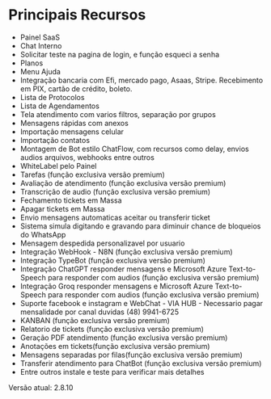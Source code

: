 # Principais Recursos
- Painel SaaS
- Chat Interno
- Solicitar teste na pagina de login, e função esqueci a senha
- Planos
- Menu Ajuda
- Integração bancaria com Efi, mercado pago, Asaas, Stripe. Recebimento em PIX, cartão de crédito, boleto.
- Lista de Protocolos
- Lista de Agendamentos
- Tela atendimento com varios filtros, separação por grupos
- Mensagens rápidas com anexos
- Importação mensagens celular
- Importação contatos
- Montagem de Bot estilo ChatFlow, com recursos como delay, envios audios arquivos, webhooks entre outros
- WhiteLabel pelo Painel
- Tarefas (função exclusiva versão premium)
- Avaliação de atendimento (função exclusiva versão premium)
- Transcrição de audio (função exclusiva versão premium)
- Fechamento tickets em Massa
- Apagar tickets em Massa
- Envio mensagens automaticas aceitar ou transferir ticket
- Sistema simula digitando e gravando para diminuir chance de bloqueios do WhatsApp
- Mensagem despedida personalizavel por usuario
- Integração WebHook - N8N (função exclusiva versão premium)
- Integração TypeBot (função exclusiva versão premium)
- Integração ChatGPT responder mensagens e Microsoft Azure Text-to-Speech para responder com audios (função exclusiva versão premium)
- Integração Groq responder mensagens e Microsoft Azure Text-to-Speech para responder com audios (função exclusiva versão premium)
- Suporte facebook e instagram  e WebChat - VIA HUB - Necessario pagar mensalidade por canal duvidas (48) 9941-6725
- KANBAN (função exclusiva versão premium)
- Relatorio de tickets (função exclusiva versão premium)
- Geração PDF atendimento (função exclusiva versão premium)
- Anotações em tickets(função exclusiva versão premium)
- Mensagens separadas por filas(função exclusiva versão premium)
- Transferir atendimento para ChatBot (função exclusiva versão premium)
- Entre outros instale e teste para verificar mais detalhes



Versão atual: 2.8.10